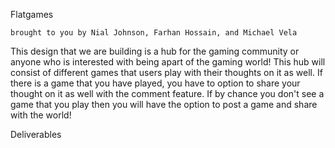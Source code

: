 Flatgames

    brought to you by Nial Johnson, Farhan Hossain, and Michael Vela

 This design that we are building is a hub for the gaming community or anyone who is interested with being apart of the gaming world! 
 This hub will consist of different games that users play with their thoughts on it as well. If there is a game that you have played, you have to option to share your thought on it as well with the comment feature. If by chance you don't see a game that you play then you will have the option to post a game and share with the world!


 Deliverables